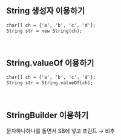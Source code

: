 ## String 생성자 이용하기

```html
char[] ch = {'a', 'b', 'c', 'd'};
String str = new String(ch);
```

<br>

## String.valueOf 이용하기

```html
char[] ch = {'a', 'b', 'c', 'd'};
String str = String.valueOf(ch);
```

<br>

## StringBuilder 이용하기

문자하나하나를 돌면서 SB에 넣고 프린트 → 비추